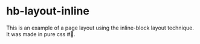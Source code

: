 # hb-layout-inline

This is an example of a page layout using the inline-block layout technique. It was made in pure css #⃣.
